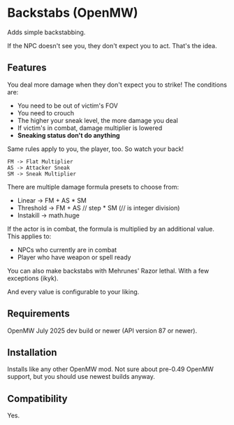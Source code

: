 # Backstabs (OpenMW)

Adds simple backstabbing.

If the NPC doesn't see you, they don't expect you to act. That's the idea.

## Features

You deal more damage when they don't expect you to strike! The conditions are:
- You need to be out of victim's FOV
- You need to crouch
- The higher your sneak level, the more damage you deal
- If victim's in combat, damage multiplier is lowered
- **Sneaking status don't do anything**

Same rules apply to you, the player, too. So watch your back!

```
FM -> Flat Multiplier
AS -> Attacker Sneak
SM -> Sneak Multiplier
```

There are multiple damage formula presets to choose from:
- Linear -> FM + AS * SM
- Threshold -> FM + AS // step * SM (// is integer division)
- Instakill -> math.huge

If the actor is in combat, the formula is multiplied by an additional value. This applies to:
- NPCs who currently are in combat
- Player who have weapon or spell ready

You can also make backstabs with Mehrunes' Razor lethal. With a few exceptions (ikyk).

And every value is configurable to your liking.

## Requirements
OpenMW July 2025 dev build or newer (API version 87 or newer).

## Installation
Installs like any other OpenMW mod. Not sure about pre-0.49 OpenMW support, but you should use newest builds anyway.

## Compatibility
Yes.